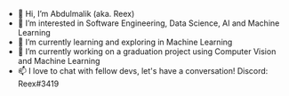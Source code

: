 - 👋 Hi, I’m Abdulmalik (aka. Reex)
- 👀 I’m interested in Software Engineering, Data Science, AI and Machine Learning
- 🌱 I’m currently learning and exploring in Machine Learning
- 🌱 I’m currently working on a graduation project using Computer Vision and Machine Learning
- 📫 I love to chat with fellow devs, let's have a conversation! Discord: Reex#3419
<!-- - 💞️ I’m looking to collaborate on ... -->
<!---
Reex11/Reex11 is a ✨ special ✨ repository because its `README.md` (this file) appears on your GitHub profile.
You can click the Preview link to take a look at your changes.
--->
